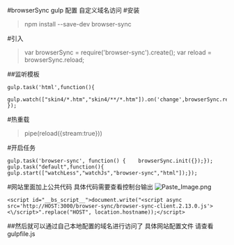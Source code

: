 #browserSync gulp 配置 自定义域名访问
#安装
>npm install --save-dev browser-sync

#引入
>var browserSync = require('browser-sync').create();
var reload = browserSync.reload;

##监听模板
```
gulp.task('html',function(){
 gulp.watch(["skin4/*.htm","skin4/**/*.htm"]).on('change',browserSync.reload);
});
```
#热重载
>pipe(reload({stream:true}))

#开启任务
```
gulp.task('browser-sync', function() {    browserSync.init({});});
gulp.task("default",function(){    gulp.start(["watchLess","watchJs","browser-sync","html"]);});
```
#网站里面加上公共代码  具体代码需要查看控制台输出
![Paste_Image.png](http://upload-images.jianshu.io/upload_images/215275-cdf5b58828cba457.png?imageMogr2/auto-orient/strip%7CimageView2/2/w/1240)
```
<script id="__bs_script__">document.write("<script async src='http://HOST:3000/browser-sync/browser-sync-client.2.13.0.js'><\/script>".replace("HOST", location.hostname));</script>
```

##然后就可以通过自己本地配置的域名进行访问了
具体网站配置文件  请查看gulpfile.js


